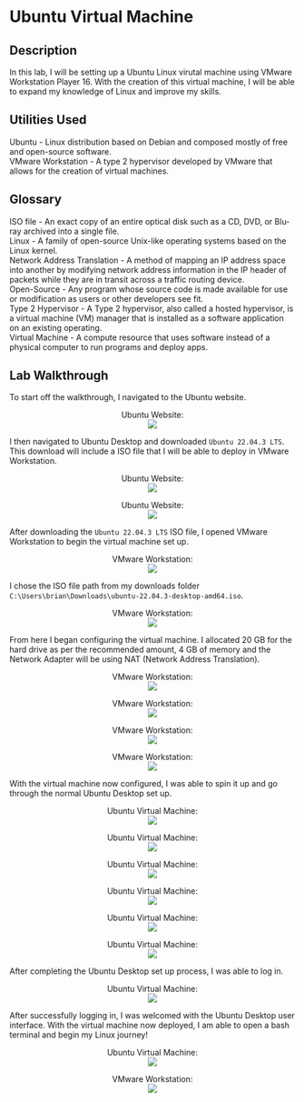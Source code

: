 <h1>Ubuntu Virtual Machine</h1>

<h2>Description</h2>

In this lab, I will be setting up a Ubuntu Linux virutal machine using VMware Workstation Player 16. With the creation of this virtual machine, I will be able to expand my knowledge of Linux and improve my skills. </br>

<h2>Utilities Used</h2>
Ubuntu - Linux distribution based on Debian and composed mostly of free and open-source software. </br>
VMware Workstation - A type 2 hypervisor developed by VMware that allows for the creation of virtual machines. 

<h2>Glossary</h2>
ISO file - An exact copy of an entire optical disk such as a CD, DVD, or Blu-ray archived into a single file. </br>
Linux - A family of open-source Unix-like operating systems based on the Linux kernel. </br>
Network Address Translation - A method of mapping an IP address space into another by modifying network address information in the IP header of packets while they are in transit across a traffic routing device. </br>
Open-Source - Any program whose source code is made available for use or modification as users or other developers see fit. </br>
Type 2 Hypervisor - A Type 2 hypervisor, also called a hosted hypervisor, is a virtual machine (VM) manager that is installed as a software application on an existing operating. </br>
Virtual Machine - A compute resource that uses software instead of a physical computer to run programs and deploy apps. </br>


<h2>Lab Walkthrough</h2>

To start off the walkthrough, I navigated to the Ubuntu website. </br>

<p align="center">
Ubuntu Website: <br/>
<img src="https://i.imgur.com/2RS8hUR.png" 
  </p>
</br>

I then navigated to Ubuntu Desktop and downloaded `Ubuntu 22.04.3 LTS`. This download will include a ISO file that I will be able to deploy in VMware Workstation. </br>

<p align="center">
Ubuntu Website: <br/>
<img src="https://i.imgur.com/fVS68Gt.png" 
  </p>
</br>

<p align="center">
Ubuntu Website: <br/>
<img src="https://i.imgur.com/ZWEzbff.png" 
  </p>
</br>

After downloading the `Ubuntu 22.04.3 LTS` ISO file, I opened VMware Workstation to begin the virtual machine set up. </br>

<p align="center">
VMware Workstation: <br/>
<img src="https://i.imgur.com/OyvVc9d.png" 
  </p>
</br>

I chose the ISO file path from my downloads folder `C:\Users\brian\Downloads\ubuntu-22.04.3-desktop-amd64.iso`. </br>

<p align="center">
VMware Workstation: <br/>
<img src="https://i.imgur.com/B2bHD3T.png" 
  </p>
</br>

From here I began configuring the virtual machine. I allocated 20 GB for the hard drive as per the recommended amount, 4 GB of memory and the Network Adapter will be using NAT (Network Address Translation). </br>

<p align="center">
VMware Workstation: <br/>
<img src="https://i.imgur.com/we8ZC4p.png" 
  </p>
</br>

<p align="center">
VMware Workstation: <br/>
<img src="https://i.imgur.com/uOR8b6a.png" 
  </p>
</br>

<p align="center">
VMware Workstation: <br/>
<img src="https://i.imgur.com/EkbpcH8.png" 
  </p>
</br>

<p align="center">
VMware Workstation: <br/>
<img src="https://i.imgur.com/RKydOut.png" 
  </p>
</br>

With the virtual machine now configured, I was able to spin it up and go through the normal Ubuntu Desktop set up. </br>

<p align="center">
Ubuntu Virtual Machine: <br/>
<img src="https://i.imgur.com/FcGA6d6.png" 
  </p>
</br>

<p align="center">
Ubuntu Virtual Machine: <br/>
<img src="https://i.imgur.com/Fza2GXJ.png" 
  </p>
</br>

<p align="center">
Ubuntu Virtual Machine: <br/>
<img src="https://i.imgur.com/AbQFQbh.png" 
  </p>
</br>

<p align="center">
Ubuntu Virtual Machine: <br/>
<img src="https://i.imgur.com/VBeZKk5.png" 
  </p>
</br>

<p align="center">
Ubuntu Virtual Machine: <br/>
<img src="https://i.imgur.com/HQiIyEJ.png" 
  </p>
</br>

<p align="center">
Ubuntu Virtual Machine: <br/>
<img src="https://i.imgur.com/diMyiI2.png" 
  </p>
</br>

After completing the Ubuntu Desktop set up process, I was able to log in. </br>

<p align="center">
Ubuntu Virtual Machine: <br/>
<img src="https://i.imgur.com/TTEjLvb.png" 
  </p>
</br>

After successfully logging in, I was welcomed with the Ubuntu Desktop user interface. With the virtual machine now deployed, I am able to open a bash terminal and begin my Linux journey! </br>

<p align="center">
Ubuntu Virtual Machine: <br/>
<img src="https://i.imgur.com/cpThI3h.png" 
  </p>
</br>

<p align="center">
VMware Workstation: <br/>
<img src="https://i.imgur.com/8uBYYoR.png" 
  </p>
</br>

